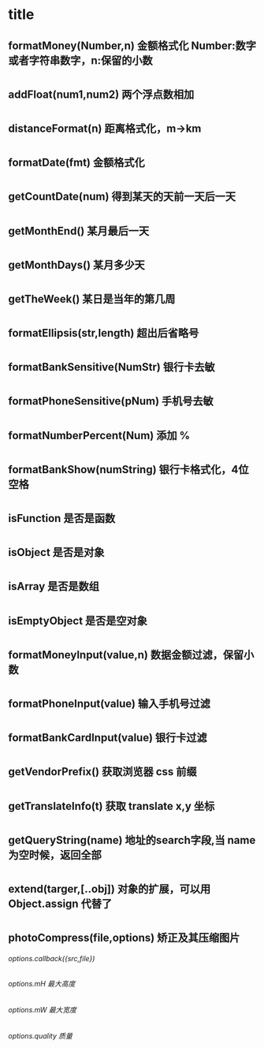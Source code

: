 # title

##  formatMoney(Number,n)  金额格式化   Number:数字或者字符串数字，n:保留的小数
#
##  addFloat(num1,num2)  两个浮点数相加
#
##  distanceFormat(n)    距离格式化，m->km
#
##  formatDate(fmt)     金额格式化
#
##  getCountDate(num)   得到某天的天前一天后一天
#
##  getMonthEnd()       某月最后一天
#
##  getMonthDays()      某月多少天
#
##  getTheWeek()        某日是当年的第几周
#
##  formatEllipsis(str,length)  超出后省略号
#
##  formatBankSensitive(NumStr)      银行卡去敏
#
##  formatPhoneSensitive(pNum)      手机号去敏
#
##  formatNumberPercent(Num)    添加 %
#
##  formatBankShow(numString)   银行卡格式化，4位空格
#
##  isFunction  是否是函数
#
##  isObject    是否是对象
#
##  isArray     是否是数组
#
##  isEmptyObject   是否是空对象
#
##  formatMoneyInput(value,n)   数据金额过滤，保留小数
#
##  formatPhoneInput(value)     输入手机号过滤
#
##  formatBankCardInput(value)   银行卡过滤
#
##  getVendorPrefix()       获取浏览器 css 前缀
#
##  getTranslateInfo(t)     获取 translate x,y 坐标
#
##  getQueryString(name)    地址的search字段,当 name 为空时候，返回全部
#
##  extend(targer,[..obj])  对象的扩展，可以用 Object.assign 代替了
#
##  photoCompress(file,options)   矫正及其压缩图片
######  options.callback({src,file})
######  options.mH 最大高度
######  options.mW 最大宽度
######  options.quality 质量


















